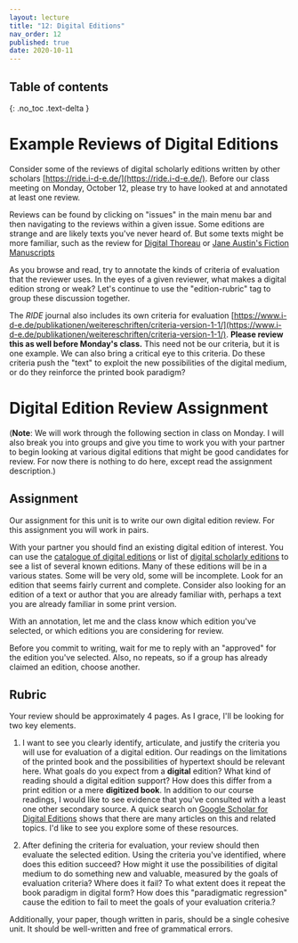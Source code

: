 ```yaml
---
layout: lecture
title: "12: Digital Editions"
nav_order: 12
published: true
date: 2020-10-11
---
```


## Table of contents
{: .no_toc .text-delta } 


# Example Reviews of Digital Editions

Consider some of the reviews of digital scholarly editions written by other scholars [https://ride.i-d-e.de/](https://ride.i-d-e.de/). Before our class meeting on Monday, October 12, please try to have looked at and annotated at least one review. 

Reviews can be found by clicking on "issues" in the main menu bar and then navigating to the reviews within a given issue. Some editions are strange and are likely texts you've never heard of. But some texts might be more familiar, such as the review for [Digital Thoreau](https://ride.i-d-e.de/issues/issue-4/digitalthoreau/) or [Jane Austin's Fiction Manuscripts](https://ride.i-d-e.de/issues/issue-5/jane-austens-fiction-manuscripts/)

As you browse and read, try to annotate the kinds of criteria of evaluation that the reviewer uses. In the eyes of a given reviewer, what makes a digital edition strong or weak? Let's continue to use the "edition-rubric" tag to group these discussion together.

The *RIDE* journal also includes its own criteria for evaluation [https://www.i-d-e.de/publikationen/weitereschriften/criteria-version-1-1/](https://www.i-d-e.de/publikationen/weitereschriften/criteria-version-1-1/). **Please review this as well before Monday's class.** This need not be our criteria, but it is one example. We can also bring a critical eye to this criteria. Do these criteria push the "text" to exploit the new possibilities of the digital medium, or do they reinforce the printed book paradigm?

# Digital Edition Review Assignment

(**Note**: We will work through the following section in class on Monday. I will also break you into groups and give you time to work you with your partner to begin looking at various digital editions that might be good candidates for review. For now there is nothing to do here, except read the assignment description.)

## Assignment 

Our assignment for this unit is to write our own digital edition review. For this assignment you will work in pairs.

With your partner you should find an existing digital edition of interest. You can use the
[catalogue of digital editions](https://dig-ed-cat.acdh.oeaw.ac.at/) or 
list of [digital scholarly editions](http://www.digitale-edition.de/) to see a list of several known editions. Many of these editions will be in a various states. Some will be very old, some will be incomplete. Look for an edition that seems fairly current and complete. Consider also looking for an edition of a text or author that you are already familiar with, perhaps a text you are already familiar in some print version.

<span class="respond"/> With an annotation, let me and the class know which edition you've selected, or which editions you are considering for review. 

Before you commit to writing, wait for me to reply with an "approved" for the edition you've selected. Also, no repeats, so if a group has already claimed an edition, choose another.

## Rubric

Your review should be approximately 4 pages. As I grace, I'll be looking for two key elements. 

1) I want to see you clearly identify, articulate, and justify the criteria you will use for evaluation of a digital edition. Our readings on the limitations of the printed book and the possibilities of hypertext should be relevant here. What goals do you expect from a **digital** edition? What kind of reading should a digital edition support? How does this differ from a print edition or a mere **digitized book**. In addition to our course readings, I would like to see evidence that you've consulted with a least one other secondary source. A quick search on [Google Scholar for Digital Editions](https://scholar.google.com/scholar?hl=en&as_sdt=0%2C21&q=Digital+Editions&btnG=) shows that there are many articles on this and related topics. I'd like to see you explore some of these resources.

2) After defining the criteria for evaluation, your review should then evaluate the selected edition. Using the criteria you've identified, where does this edition succeed? How might it use the possibilities of digital medium to do something new and valuable, measured by the goals of evaluation criteria? Where does it fail? To what extent does it repeat the book paradigm in digital form? How does this "paradigmatic regression" cause the edition to fail to meet the goals of your evaluation criteria.?


Additionally, your paper, though written in paris, should be a single cohesive unit. It should be well-written and free of grammatical errors.






